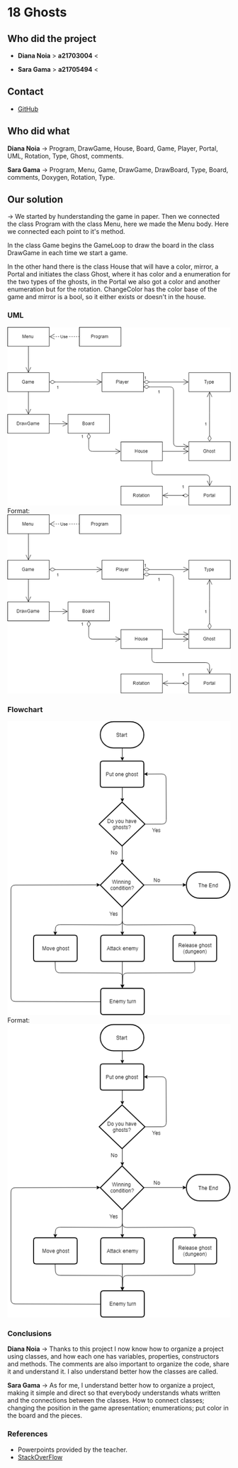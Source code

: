 # **18 Ghosts**

## Who did the project
* __Diana Noia__ > __a21703004__ <

* __Sara Gama__ > __a21705494__ <
 
## Contact
* [GitHub](https://github.com/DianaNoia/18Ghosts)

## Who did what
__Diana Noia__
-> Program, DrawGame, House, Board, Game, Player, Portal, UML, Rotation, Type,
Ghost, comments.

__Sara Gama__
-> Program, Menu, Game, DrawGame, DrawBoard, Type, Board, comments, Doxygen,
Rotation, Type.

## Our solution
-> We started by hunderstanding the game in paper. Then we connected the class 
Program with the class Menu, here we made the Menu body. Here we connected each 
point to it's method.

In the class Game begins the GameLoop to draw the board in the class DrawGame 
in each time we start a game. 

In the other hand there is the class House that will have a color, mirror, 
a Portal and initiates the class Ghost, where it has color and a enumeration 
for the two types of the ghosts, in the Portal we also got a color and another 
enumeration but for the rotation. ChangeColor has the color base of the game 
and mirror is a bool, so it either exists or doesn't in the house.

### UML
![UML](UML18Ghosts.png)
Format: ![Alt Text](https://github.com/DianaNoia/18Ghosts/blob/master/UML18Ghosts.png)

### Flowchart
![Flowchart](Fluxo.png)
Format: ![Alt Text](https://github.com/DianaNoia/18Ghosts/blob/master/Fluxo.png)

### Conclusions
__Diana Noia__ 
-> Thanks to this project I now know how to organize a project using classes, 
and how each one has variables, properties, constructors and methods. The 
comments are also important to organize the code, share it and understand it. I 
also understand better how the classes are called.

__Sara Gama__
-> As for me, I understand better how to organize a project, making it simple 
and direct so that everybody understands whats written and the connections 
between the classes. How to connect classes; changing the position in the game 
apresentation; enumerations; put color in the board and the pieces.

### References
* Powerpoints provided by the teacher.
* [StackOverFlow](https://stackoverflow.com/)